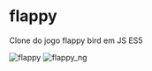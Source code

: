 # flappy
Clone do jogo flappy bird em JS ES5


![flappy](https://user-images.githubusercontent.com/14133553/57663810-e908f500-75cb-11e9-8b32-20c42be83d4f.png)
![flappy_ng](https://user-images.githubusercontent.com/14133553/57663811-e908f500-75cb-11e9-8e92-9bb2196e11e9.png)
